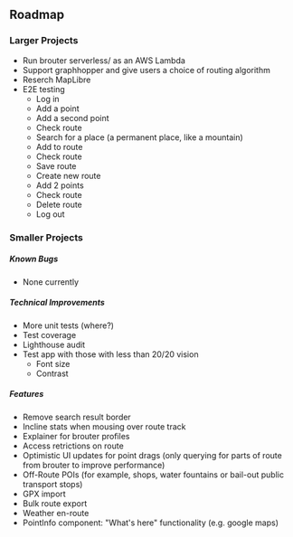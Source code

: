 ## Roadmap

### Larger Projects

- Run brouter serverless/ as an AWS Lambda
- Support graphhopper and give users a choice of routing algorithm
- Reserch MapLibre
- E2E testing
  - Log in
  - Add a point
  - Add a second point
  - Check route
  - Search for a place (a permanent place, like a mountain)
  - Add to route
  - Check route
  - Save route
  - Create new route
  - Add 2 points
  - Check route
  - Delete route
  - Log out

### Smaller Projects

##### Known Bugs

- None currently

##### Technical Improvements

- More unit tests (where?)
- Test coverage
- Lighthouse audit
- Test app with those with less than 20/20 vision
  - Font size
  - Contrast

##### Features

- Remove search result border
- Incline stats when mousing over route track
- Explainer for brouter profiles
- Access retrictions on route
- Optimistic UI updates for point drags (only querying for parts of route from brouter to improve performance)
- Off-Route POIs (for example, shops, water fountains or bail-out public transport stops)
- GPX import
- Bulk route export
- Weather en-route
- PointInfo component: "What's here" functionality (e.g. google maps)
